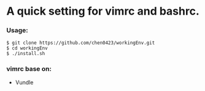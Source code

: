 # A quick setting for vimrc and bashrc.

### Usage:
    $ git clone https://github.com/chen0423/workingEnv.git
    $ cd workingEnv
    $ ./install.sh

### vimrc base on:
* Vundle
  
